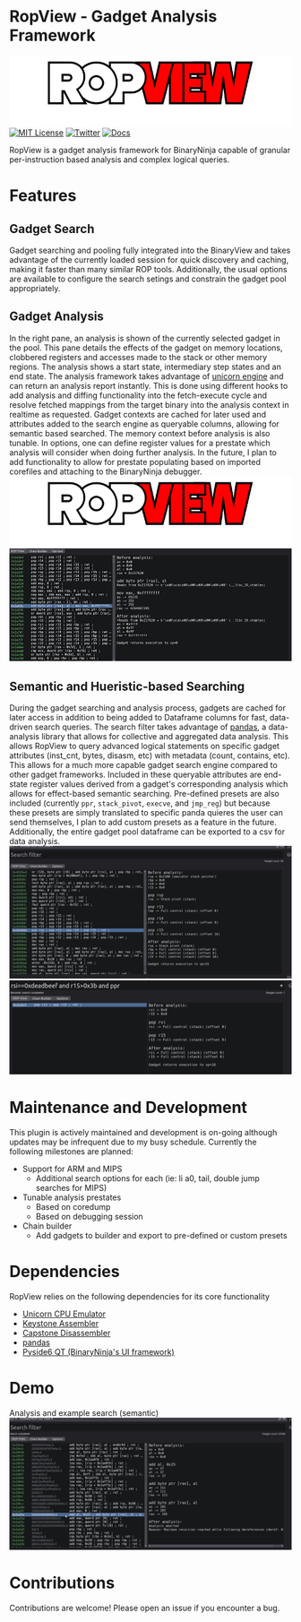 # RopView - Gadget Analysis Framework
![logo.png](images/logo.png)
[![MIT License](https://img.shields.io/badge/license-MIT-blue.svg?style=flat)](http://choosealicense.com/licenses/mit/)  [![Twitter](https://img.shields.io/twitter/follow/elbee_ez)](https://x.com/elbee_ez) [![Docs](https://img.shields.io/badge/Blog%20post-details-blue)](https://faultpoint.com)

RopView is a gadget analysis framework for BinaryNinja capable of granular per-instruction based analysis and complex logical queries.

# Features
## Gadget Search
Gadget searching and pooling fully integrated into the BinaryView and takes advantage of the currently loaded session for quick discovery and caching, making it faster than many similar ROP tools. Additionally, the usual options are available to configure the search setings and constrain the gadget pool appropriately.

## Gadget Analysis
In the right pane, an analysis is shown of the currently selected gadget in the pool. This pane details the effects of the gadget on memory locations, clobbered registers and accesses made to the stack or other memory regions. The analysis shows a start state, intermediary step states and an end state. The analysis framework takes advantage of [unicorn engine](https://www.unicorn-engine.org/) and can return an analysis report instantly. This is done using different hooks to add analysis and diffing functionality into the fetch-execute cycle and resolve fetched mappings from the target binary into the analysis context in realtime as requested. Gadget contexts are cached for later used and attributes added to the search engine as queryable columns, allowing for semantic based searched. The memory context before analysis is also tunable. In options, one can define register values for a prestate which analysis will consider when doing further analysis. In the future, I plan to add functionality to allow for prestate populating based on imported corefiles and attaching to the BinaryNinja debugger.
![2cb505be637df53492e0fe8ad612b379.png](images/1.png)
![1cb40e240cf527ba509c99ff45da067b.png](images/2.png)

## Semantic and Hueristic-based Searching
During the gadget searching and analysis process, gadgets are cached for later access in addition to being added to Dataframe columns for fast, data-driven search queries. The search filter takes advantage of [pandas](https://pandas.pydata.org/), a data-analysis library that allows for collective and aggregated data analysis. This allows RopView to query advanced logical statements on specific gadget attributes (inst_cnt, bytes, disasm, etc) with metadata (count, contains, etc). This allows for a much more capable gadget search engine compared to other gadget frameworks. Included in these queryable attributes are end-state register values derived from a gadget's corresponding analysis which allows for effect-based semantic searching. Pre-defined presets are also included (currently `ppr`, `stack_pivot`, `execve`, and `jmp_reg`) but because these presets are simply translated to specific panda quieres the user can send themselves, I plan to add custom presets as a feature in the future. Additionally, the entire gadget pool dataframe can be exported to a csv for data analysis.
![d10f39e3cdb57a6e7471e8ab947ad66d.png](images/3.png)
![f98520cad3c93847394e2801dc9f3d4c.png](images/4.png)

# Maintenance and Development
This plugin is actively maintained and development is on-going although updates may be infrequent due to my busy schedule. Currently the following milestones are planned:
- Support for ARM and MIPS
	- Additional search options for each (ie: li a0, tail, double jump searches for MIPS)
- Tunable analysis prestates
	- Based on coredump
	- Based on debugging session
- Chain builder
	- Add gadgets to builder and export to pre-defined or custom presets

# Dependencies
RopView relies on the following dependencies for its core functionality
- [Unicorn CPU Emulator](https://www.unicorn-engine.org/)
- [Keystone Assembler](https://www.keystone-engine.org/)
- [Capstone Disassembler](http://www.capstone-engine.org/)
- [pandas](https://pandas.pydata.org/)
- [Pyside6 QT (BinaryNinja's UI framework)](https://www.qt.io/qt-for-python)

# Demo
Analysis and example search (semantic)
![Demo](images/demo.gif)

# Contributions
Contributions are welcome! Please open an issue if you encounter a bug.
